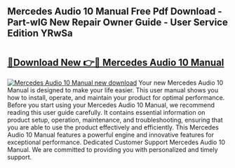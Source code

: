 ## Mercedes Audio 10 Manual Free Pdf Download - Part-wIG New Repair Owner Guide - User Service Edition YRwSa

# <h2><a href="http://bc82150.oget.top/?id=Mercedes+Audio+10+Manual">🔗Download New 👉🔴 Mercedes Audio 10 Manual</a></h2>

[![Mercedes Audio 10 Manual new download](https://i.imgur.com/5g1atiW.png)](http://bc82150.oget.top/?id=Mercedes+Audio+10+Manual)
Your new Mercedes Audio 10 Manual is designed to make your life easier. This user manual shows you how to install, operate, and maintain your product for optimal performance. Before you start using your Mercedes Audio 10 Manual, we recommend reading this user guide carefully. It contains essential information on product setup, operation, maintenance, and troubleshooting, ensuring that you are able to use the product effectively and efficiently. This Mercedes Audio 10 Manual features a powerful engine and innovative features for exceptional performance. Dedicated Customer Support Mercedes Audio 10 Manual. We are committed to providing you with personalized and timely support.

